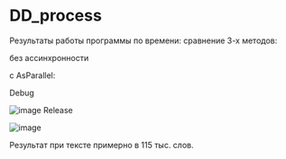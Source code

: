 # DD_process
Результаты работы программы по времени: сравнение 3-х методов:

   без ассинхронности
  
   c AsParallel:
   
   Debug
   
![image](https://github.com/raccoonek/DD_process/assets/122537457/aa7532d3-31e1-463e-b172-3723d91ae10a)
   Release
   
   ![image](https://github.com/raccoonek/DD_process/assets/122537457/9595dfd9-afc9-447c-9c82-fac3a74beaeb)


Результат при тексте примерно в 115 тыс. слов.
